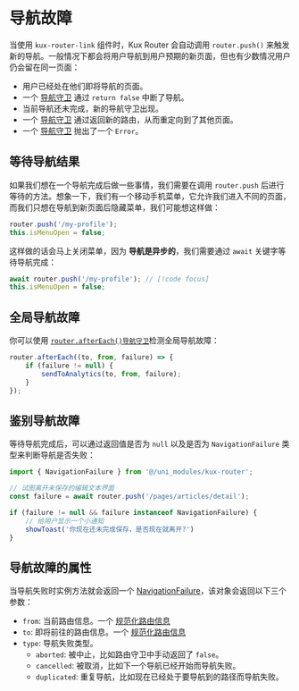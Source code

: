 # 导航故障

当使用 `kux-router-link` 组件时，Kux Router 会自动调用 `router.push()` 来触发新的导航。一般情况下都会将用户导航到用户预期的新页面，但也有少数情况用户仍会留在同一页面：

+ 用户已经处在他们即将导航的页面。
+ 一个 [导航守卫](/guide/advanced/navigation-guards) 通过 `return false` 中断了导航。
+ 当前导航还未完成，新的导航守卫出现。
+ 一个 [导航守卫](/guide/advanced/navigation-guards) 通过返回新的路由，从而重定向到了其他页面。
+ 一个 [导航守卫](/guide/advanced/navigation-guards) 抛出了一个 `Error`。

## 等待导航结果

如果我们想在一个导航完成后做一些事情，我们需要在调用 `router.push` 后进行等待的方法。想象一下，我们有一个移动手机菜单，它允许我们进入不同的页面，而我们只想在导航到新页面后隐藏菜单，我们可能想这样做：

```ts
router.push('/my-profile');
this.isMenuOpen = false;
```

这样做的话会马上关闭菜单，因为 **导航是异步的**，我们需要通过 `await` 关键字等待导航完成：

```ts
await router.push('/my-profile'); // [!code focus]
this.isMenuOpen = false;
```

## 全局导航故障

你可以使用 [`router.afterEach()导航守卫`](/guide/adavanced/navigation-guards#全局后置钩子)检测全局导航故障：

```ts
router.afterEach((to, from, failure) => {
    if (failure != null) {
        sendToAnalytics(to, from, failure);
    }
});
```

## 鉴别导航故障

等待导航完成后，可以通过返回值是否为 `null` 以及是否为 `NavigationFailure` 类型来判断导航是否失败：

```ts
import { NavigationFailure } from '@/uni_modules/kux-router';

// 试图离开未保存的编辑文本界面
const failure = await router.push('/pages/articles/detail');

if (failure != null && failure instanceof NavigationFailure) {
    // 给用户显示一个小通知
    showToast('你现在还未完成保存，是否现在就离开?')
}
```

## 导航故障的属性

当导航失败时实例方法就会返回一个 [NavigationFailure]()，该对象会返回以下三个参数：

+ `from`: 当前路由信息。一个 [规范化路由信息]()
+ `to`: 即将前往的路由信息。一个 [规范化路由信息]()
+ `type`: 导航失败类型。
  + `aborted`: 被中止，比如路由守卫中手动返回了 `false`。
  + `cancelled`: 被取消，比如下一个导航已经开始而导航失败。
  + `duplicated`: 重复导航，比如现在已经处于要导航到的路径而导航失败。
